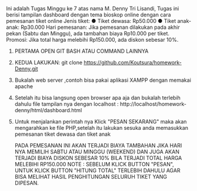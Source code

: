 Ini adalah Tugas Minggu ke 7 atas nama M. Denny Tri Lisandi, Tugas ini berisi tampilan dashboard dengan tema bioskop online dengan cara pemesanan tiket online 
Jenis tiket:
● Tiket dewasa: Rp50.000
● Tiket anak-anak: Rp30.000
Hari pemesanan:
Jika pemesanan dilakukan pada akhir pekan (Sabtu dan Minggu), ada tambahan biaya Rp10.000 per tiket.
Promosi:
Jika total harga melebihi Rp150.000, ada diskon sebesar 10%.

1. PERTAMA OPEN GIT BASH ATAU COMMAND LAINNYA
2. KEDUA LAKUKAN: git clone https://github.com/Koutsura/homework-Denny.git
3. Bukalah web server ,contoh bisa pakai aplikasi XAMPP dengan memakai apache
4. Setelah itu bisa langsung open browser apa aja dan bukalah terlebih dahulu file tampilan nya dengan localhost
   : http://localhost/homework-denny/html/dashboard.html
5. Untuk menjalankan perintah nya Klick "PESAN SEKARANG" maka akan mengarahkan ke file PHP,setelah itu lakukan sesuka anda memasukkan pemesanan tiket dewasa dan tiket anak

   PADA PEMESANAN INI AKAN TERJADI BIAYA TAMBAHAN JIKA HARI NYA MEMILIH SABTU ATAU MINGGU (WEEKEND) DAN JUGA AKAN TERJADI BIAYA DISKON SEBESAR 10% BILA TERJADI TOTAL HARGA MELEBIHI RP150.000
   NOTE : SEBELUM KLICK BUTTON "PESAN", UNTUK KLICK BUTTON "HITUNG TOTAL" TERLEBIH DAHULU AGAR BISA MELIHAT HASIL PENGHITUNGAN SELURUH TIKET YANG DIPESAN.
